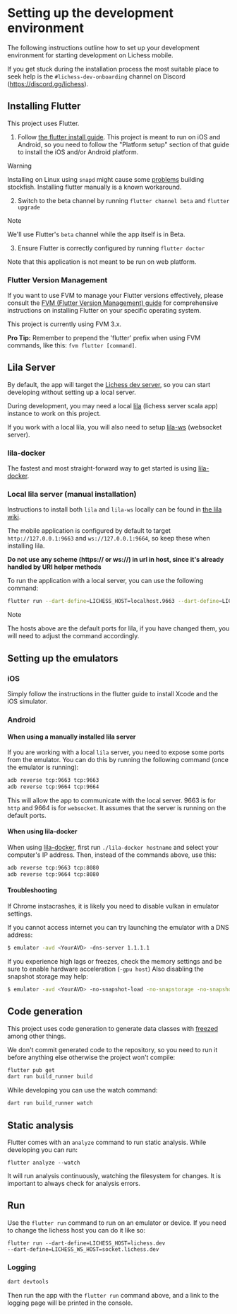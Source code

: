 # Setting up the development environment

The following instructions outline how to set up your development environment for starting development on Lichess mobile.

If you get stuck during the installation process the most suitable place to seek help is the `#lichess-dev-onboarding` channel on Discord (https://discord.gg/lichess).

## Installing Flutter

This project uses Flutter.

1. Follow [the flutter install guide](https://docs.flutter.dev/get-started/install).
   This project is meant to run on iOS and Android, so you need to follow the "Platform setup" section of that guide to
   install the iOS and/or Android platform.
> [!WARNING]
> Installing on Linux using `snapd` might cause some [problems](../../issues/123) building stockfish.
> Installing flutter manually is a known workaround.
2. Switch to the beta channel by running `flutter channel beta` and `flutter upgrade`
> [!NOTE]
> We'll use Flutter's `beta` channel while the app itself is in Beta.
3. Ensure Flutter is correctly configured by running `flutter doctor`

Note that this application is not meant to be run on web platform.

### Flutter Version Management

If you want to use FVM to manage your Flutter versions effectively, please consult the [FVM (Flutter Version Management) guide](https://fvm.app/documentation/getting-started/installation) for comprehensive instructions on installing Flutter on your specific operating system.

This project is currently using FVM 3.x.

**Pro Tip:** Remember to prepend the 'flutter' prefix when using FVM commands, like this: `fvm flutter [command]`.

## Lila Server

By default, the app will target the [Lichess dev server](https://lichess.dev/),
so you can start developing without setting up a local server.

During development, you may need a local [lila](https://github.com/lichess-org/lila) (lichess server scala app)
instance to work on this project.

If you work with a local lila, you will also need to setup [lila-ws](https://github.com/lichess-org/lila-ws) (websocket server).

### lila-docker

The fastest and most straight-forward way to get started is using [lila-docker](https://github.com/lichess-org/lila-docker).

### Local lila server (manual installation)

Instructions to install both `lila` and `lila-ws` locally can be found in [the lila wiki](https://github.com/lichess-org/lila/wiki/Lichess-Development-Onboarding).

The mobile application is configured by default to target `http://127.0.0.1:9663` and `ws://127.0.0.1:9664`, so keep these when installing lila.

**Do not use any scheme (https:// or ws://) in url in host, since it's already handled by URI helper methods**

To run the application with a local server, you can use the following command:

```bash
flutter run --dart-define=LICHESS_HOST=localhost.9663 --dart-define=LICHESS_WS_HOST=localhost:9664
```

> [!NOTE]
> The hosts above are the default ports for lila, if you have changed them, you
will need to adjust the command accordingly.

## Setting up the emulators

### iOS

Simply follow the instructions in the flutter guide to install Xcode and the iOS
simulator.


### Android

#### When using a manually installed lila server

If you are working with a local `lila` server, you need to expose some ports from the emulator. You can do this by
running the following command (once the emulator is running):

```bash
adb reverse tcp:9663 tcp:9663
adb reverse tcp:9664 tcp:9664
```

This will allow the app to communicate with the local server. 9663 is for `http`
and 9664 is for `websocket`. It assumes that the server is running on the
default ports.

#### When using lila-docker

When using [lila-docker](https://github.com/lichess-org/lila-docker), first run `./lila-docker hostname` and select your
computer's IP address. Then, instead of the commands above, use this:

```bash
adb reverse tcp:9663 tcp:8080
adb reverse tcp:9664 tcp:8080
```

#### Troubleshooting

If Chrome instacrashes, it is likely you need to disable vulkan in emulator settings.

If you cannot access internet you can try launching the emulator with a DNS address:

```bash
$ emulator -avd <YourAVD> -dns-server 1.1.1.1
```

If you experience high lags or freezes, check the memory settings and be sure to enable hardware acceleration (`-gpu host`)
Also disabling the snapshot storage may help:

```bash
$ emulator -avd <YourAVD> -no-snapshot-load -no-snapstorage -no-snapshot -no-snapshot-save'
```

## Code generation

This project uses code generation to generate data classes with [freezed](https://pub.dev/packages/freezed) among other things.

We don't commit generated code to the repository, so you need to run it before anything else otherwise the project won't
compile:

```bash
flutter pub get
dart run build_runner build
```

While developing you can use the watch command:

```bash
dart run build_runner watch
```

## Static analysis

Flutter comes with an `analyze` command to run static analysis. While developing you can run:

```
flutter analyze --watch
```

It will run analysis continuously, watching the filesystem for changes. It is important to always check for analysis errors.

## Run

Use the `flutter run` command to run on an emulator or device. If you need to change the lichess host you can do it like so:

```
flutter run --dart-define=LICHESS_HOST=lichess.dev
--dart-define=LICHESS_WS_HOST=socket.lichess.dev
```

### Logging

```sh
dart devtools
```

Then run the app with the `flutter run` command above, and a link to the logging page will be printed in the console.

